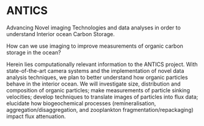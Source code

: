 # ANTICS
Advancing Novel imaging Technologies and data analyses in order to understand Interior ocean Carbon Storage.


How can we use imaging to improve measurements of organic carbon storage in the ocean?

Herein lies computationally relevant information to the ANTICS project. With state-of-the-art camera systems and the implementation
of novel data analysis techniques, we plan to better understand how organic particles behave in the interior ocean. We will investigate
size, distribution and composition of organic particles; make measurements of particle sinking velocities; develop techniques to translate
images of particles into flux data; elucidate how biogeochemical processes (remineralisation, aggregation/disaggregation, and
zooplankton fragmentation/repackaging) impact flux attenuation.

